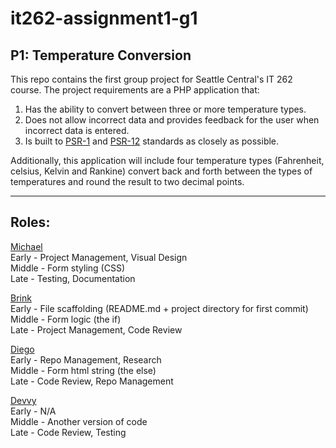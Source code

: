 # it262-assignment1-g1
## P1: Temperature Conversion 

This repo contains the first group project for Seattle Central's IT 262 course. The project requirements are a PHP application that:

1. Has the ability to convert between three or more temperature types.
2. Does not allow incorrect data and provides feedback for the user when incorrect data is entered.
3. Is built to [PSR-1](https://www.php-fig.org/psr/psr-1/) and [PSR-12](https://www.php-fig.org/psr/psr-12/) standards as closely as possible.

Additionally, this application will include four temperature types (Fahrenheit, celsius, Kelvin and Rankine) convert back and forth between the types of temperatures and round the result to two decimal points. 
***
## Roles: 

[Michael](https://github.com/lyoncodes)<br>
Early - Project Management, Visual Design<br>
Middle - Form styling (CSS)<br>
Late - Testing, Documentation<br>

[Brink](https://github.com/brinkbrink)<br>
Early - File scaffolding (README.md + project directory for first commit)<br>
Middle - Form logic (the if)<br>
Late - Project Management, Code Review<br>

[Diego](https://github.com/diego-cano)<br>
Early - Repo Management, Research<br>
Middle - Form html string (the else)<br>
Late - Code Review, Repo Management<br>

[Devvy](https://github.com/DevonDeVaughnn)<br>
Early - N/A<br>
Middle - Another version of code<br>
Late - Code Review, Testing<br>
